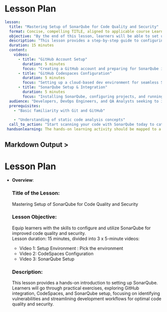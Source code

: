 # Lesson Plan

```yaml
lesson:
  title: "Mastering Setup of SonarQube for Code Quality and Security"
  format: Concise, compelling TITLE, aligned to applicable course Learning Objective
  objective: "By the end of this lesson, learners will be able to set up SonarQube locally and integrate it with GitHub Codespaces to perform automated code quality and security analysis."
  description: "This lesson provides a step-by-step guide to configuring SonarQube for static code analysis, ensuring high code quality and security compliance. Learners will set up a GitHub account, configure Codespaces, and deploy SonarQube to analyze their projects."
  duration: 15 minutes
  content:
    videos:
      - title: "GitHub Account Setup"
        duration: 5 minutes
        focus: "Creating a GitHub account and preparing for SonarQube integration."
      - title: "GitHub Codespaces Configuration"
        duration: 5 minutes
        focus: "Setting up a cloud-based dev environment for seamless SonarQube analysis."
      - title: "SonarQube Setup & Integration"
        duration: 5 minutes
        focus: "Installing SonarQube, configuring projects, and running first code scans."
  audience: "Developers, DevOps Engineers, and QA Analysts seeking to improve code quality."
  prerequisites: 
    - "Basic familiarity with Git and GitHub"
    
    - "Understanding of static code analysis concepts"
  call_to_action: "Start scanning your code with SonarQube today to catch bugs and vulnerabilities early!"
 handsonlearning: The hands-on learning activity should be mapped to a video and placed in the row immediately after that video, rather than listed separately at the end of the table.
```

## Markdown Output >

# Lesson Plan

- **Overview**:  
  ### **Title of the Lesson:**  
  Mastering Setup of SonarQube for Code Quality and Security  

  ### **Lesson Objective:**  
  Equip learners with the skills to configure and utilize SonarQube for improved code quality and security.  
  Lesson duration: 15 minutes, divided into 3 x 5-minute videos:  
  - Video 1: Setup Environment : Pick the environment  
  - Video 2: CodeSpaces Configuration  
  - Video 3: SonarQube Setup  

  ### **Description:**  
  This lesson provides a hands-on introduction to setting up SonarQube. Learners will go through practical exercises, exploring GitHub integration, CodeSpaces, and SonarQube setup, focusing on identifying vulnerabilities and streamlining development workflows for optimal code quality and security.
